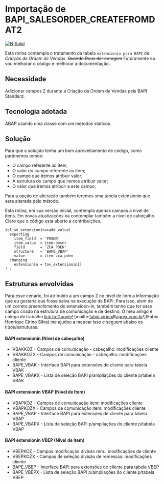 # Importação de BAPI_SALESORDER_CREATEFROMDAT2 #

[![N|Solid](https://wiki.scn.sap.com/wiki/download/attachments/1710/ABAP%20Development.png?version=1&modificationDate=1446673897000&api=v2)](https://www.sap.com/brazil/developer.html)

Esta rotina contempla o tratamento da tabela ```extensionin para BAPI``` de _Criação de Ordem de Vendas_.
~~Quando Deus der coragem~~ Futuramente eu vou melhorar o código e melhorar a documentação.

## Necessidade ##
Adicionar campos Z durante a Criação da Ordem de Vendas pela BAPI Standard.

## Tecnologia adotada ##
ABAP usando uma classe com um metodos staticos.

## Solução ##
Para que a solução tenha um bom aproveitamento de código, como parâmetros temos:
- O campo referente ao item;
- O valor do campo referente ao item;
- O campo que iremos atribuir valor;
- A estrutura do campo que iremos atribuir valor;
- O valor que iremos atribuir a este campo;

Para a opção de alteração também teremos uma tabela extensionin que sera alterada pelo método.

Esta rotina, em sua versão inicial, contempla apenas campos a nível de itens. Em novas atualizações ira contemplar também a nível de cabeçalho. Claro que o código esta aberto a contribuições.

```abap
zcl_sd_extensionin=>add_value(
  exporting
    item_field  = 'POSNR'
    item_value  = item-posnr
    field       = 'ZCA_PDEN'
    structure   = 'BAPE_VBAP'
    value       = item-zca_pden
  changing
    extensionin = tov_extensionin[]
) .
```
## Estruturas envolvidas ##
Para esse cenário, foi atribuído a um campo Z no nível de item a informação que eu gostaria que fosse salva na execução da BAPI. Para isso, alem de um correto preenchimento do extensioon-in, também tenho que ter esse campo criado na estrutura de comunicação e de destino. O meu amigo e colega de trabalho [link to Google!](http://google.com) [mailto:fabio.cirino@agrex.com.br!](Fabio Henrique Cirino Silva) me ajudou a mapear isso e seguem abaixo os tipos/estruturas.
    

#### BAPI extensionin (Nivel de cabeçalho) ####
- VBAKKOZ - Campos de comunicação - cabeçalho: modificações cliente
- VBAKKOZX - Campos de comunicação - cabeçalho: modificações cliente
- BAPE_VBAK - Interface BAPI para extensões de cliente para tabela VBAK
- BAPE_VBAKX - Lista de seleção BAPI p/ampliações do cliente p/tabela VBAK

#### BAPI extensionin VBAP (Nivel de Item) ####
- VBAPKOZ - Campos de comunicação item: modificações cliente
- VBAPKOZX - Campos de comunicação item: modificações cliente
- BAPE_VBAP - Interface BAPI para extensões de cliente para tabela VBAP
- BAPE_VBAPX - Lista de seleção BAPI p/ampliações do cliente p/tabela VBAP

#### BAPI extensionin VBEP (Nivel de Item) ####
- VBEPKOZ - Campos modificação divisão rem.: modificações de cliente
- VBEPKOZX - Campos de seleção divisão de remessas: modificações cliente
- BAPE_VBEP - Interface BAPI para extensões de cliente para tabela VBEP
- BAPE_VBEPX - Lista de seleção BAPI p/ampliações do cliente p/tabela VBEP

